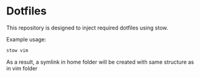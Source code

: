 # Dotfiles

This repository is designed to inject required dotfiles using stow.

Example usage:
```bash
stow vim
```

As a result, a symlink in home folder will be created with same structure as in vim folder
